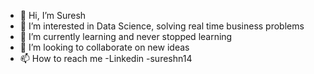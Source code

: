 - 👋 Hi, I’m Suresh
- 👀 I’m interested in Data Science, solving real time business problems
- 🌱 I’m currently learning and never stopped learning
- 💞️ I’m looking to collaborate on new ideas
- 📫 How to reach me -Linkedin -sureshn14

<!---
suresh-fmr/suresh-fmr is a ✨ special ✨ repository because its `README.md` (this file) appears on your GitHub profile.
You can click the Preview link to take a look at your changes.
--->
